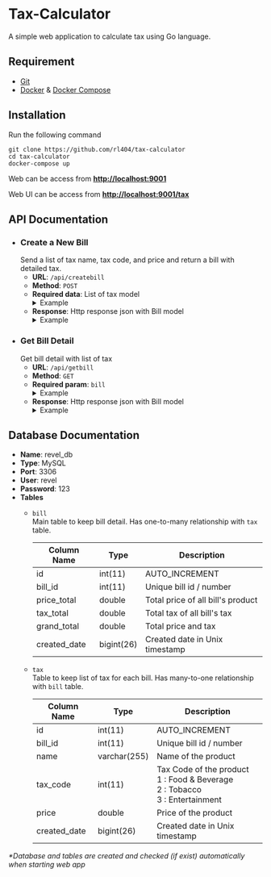 # Tax-Calculator
A simple web application to calculate tax using Go language.

## Requirement
- [Git](https://git-scm.com/downloads)
- [Docker](https://docs.docker.com/install/) & [Docker Compose](https://docs.docker.com/compose/install/)

## Installation
Run the following command
```
git clone https://github.com/rl404/tax-calculator
cd tax-calculator
docker-compose up
```
Web can be access from **[http://localhost:9001](http://localhost:9001)**

Web UI can be access from **[http://localhost:9001/tax](http://localhost:9001/tax)**

## API Documentation
- ### Create a New Bill
    Send a list of tax name, tax code, and price and return a bill with detailed tax.
    - **URL**: `/api/createbill`
    - **Method**: `POST`
    - **Required data**: List of tax model
         <details>
         <summary>Example</summary>
         <pre>
         [{
            "name": "Lucky Stretch",
            "taxcode": 2,
            "price": 1000
         }, 
         {
            "name": "Big Mac",
            "taxcode": 1,
            "price": 1000
         }, 
         {
            "name": "Movie",
            "taxcode": 3,
            "price": 150
         }] 
         </pre>
         </details>
    - **Response**: Http response json with Bill model
      <details>
         <summary>Example</summary>
         <pre>
         {
             "data": {
                 "billid": 3,
                 "detail": [
                     {
                         "name": "Lucky Stretch",
                         "taxcode": 2,
                         "price": 1000,
                         "type": "Tobacco",
                         "refundable": "no",
                         "tax": 30,
                         "amount": 1030
                     },
                     {
                         "name": "Big Mac",
                         "taxcode": 1,
                         "price": 1000,
                         "type": "Food & Beverage",
                         "refundable": "yes",
                         "tax": 100,
                         "amount": 1100
                     },
                     {
                         "name": "Movie",
                         "taxcode": 3,
                         "price": 150,
                         "type": "Entertainment",
                         "refundable": "no",
                         "tax": 0.5,
                         "amount": 150.5
                     }
                 ],
                 "pricetotal": 2150,
                 "taxtotal": 130.5,
                 "grandtotal": 2280.5,
                 "createddate": 1558276347
             },
             "message": "Success",
             "status": 200
         }
         </pre>
         </details>
- ### Get Bill Detail
    Get bill detail with list of tax
    - **URL**: `/api/getbill`
    - **Method**: `GET`
    - **Required param**: `bill`
        <details>
         <summary>Example</summary>
         <code>/api/getbill?bill=1</code>
        </details>
    - **Response**: Http response json with Bill model
         <details>
         <summary>Example</summary>
         <pre>
         {
             "data": {
                 "billid": 3,
                 "detail": [
                     {
                         "name": "Lucky Stretch",
                         "taxcode": 2,
                         "price": 1000,
                         "type": "Tobacco",
                         "refundable": "no",
                         "tax": 30,
                         "amount": 1030
                     },
                     {
                         "name": "Big Mac",
                         "taxcode": 1,
                         "price": 1000,
                         "type": "Food & Beverage",
                         "refundable": "yes",
                         "tax": 100,
                         "amount": 1100
                     },
                     {
                         "name": "Movie",
                         "taxcode": 3,
                         "price": 150,
                         "type": "Entertainment",
                         "refundable": "no",
                         "tax": 0.5,
                         "amount": 150.5
                     }
                 ],
                 "pricetotal": 2150,
                 "taxtotal": 130.5,
                 "grandtotal": 2280.5,
                 "createddate": 1558276347
             },
             "message": "Success",
             "status": 200
         }
         </pre>
         </details>
## Database Documentation
- **Name**: revel_db
- **Type**: MySQL
- **Port**: 3306
- **User**: revel
- **Password**: 123
- **Tables**
    - `bill` <br>
        Main table to keep bill detail. Has one-to-many relationship with `tax` table.
        
        Column Name | Type | Description
        --- | --- | ---
        id | int(11) | AUTO_INCREMENT
        bill_id | int(11) | Unique bill id / number
        price_total | double | Total price of all bill's product
        tax_total | double | Total tax of all bill's tax
        grand_total | double | Total price and tax
        created_date | bigint(26) | Created date in Unix timestamp
        
    - `tax` <br>
        Table to keep list of tax for each bill. Has many-to-one relationship with `bill` table.
        
        Column Name | Type | Description
        --- | --- | ---
        id | int(11) | AUTO_INCREMENT
        bill_id | int(11) | Unique bill id / number
        name | varchar(255) | Name of the product
        tax_code | int(11) | Tax Code of the product <br> 1 : Food & Beverage <br> 2 : Tobacco <br> 3 : Entertainment
        price | double | Price of the product
        created_date | bigint(26) | Created date in Unix timestamp
  
*\*Database and tables are created and checked (if exist) automatically when starting web app*
